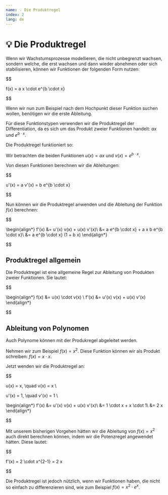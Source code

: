 ```yaml
---
name: 💡 Die Produktregel
index: 2
lang: de
---
```


# 💡 Die Produktregel

Wenn wir Wachstumsprozesse modellieren, die nicht unbegrenzt wachsen, sondern welche, die erst wachsen und dann wieder abnehmen oder sich stabilisieren, können wir Funktionen der folgenden Form nutzen:

$$

f(x) = a x \cdot e^{b \cdot x}

$$

Wenn wir nun zum Beispiel nach dem Hochpunkt dieser Funktion suchen wollen, benötigen wir die erste Ableitung.

Für diese Funktionstypen verwenden wir die Produktregel der Differentiation, da es sich um das Produkt zweier Funktionen handelt: $a x$ und $e^{b \cdot x}$.

Die Produktregel funktioniert so:

Wir betrachten die beiden Funktionen $u(x) = a x$ und $v(x) = e^{b \cdot x}$.

Von diesen Funktionen berechnen wir die Ableitungen:

$$

u'(x) = a
v'(x) = b e^{b \cdot x}

$$

Nun können wir die Produktregel anwenden und die Ableitung der Funktion $f(x)$ berechnen:

$$

\begin{align*}
f'(x) &= u'(x) v(x) + u(x) v'(x)\\
&= a e^{b \cdot x} + a x b e^{b \cdot x}\\
&= a e^{b \cdot x} (1 + b x)
\end{align*}

$$

## Produktregel allgemein

Die Produktregel ist eine allgemeine Regel zur Ableitung von Produkten zweier Funktionen. Sie lautet:

$$ 

\begin{align*}
f(x) &= u(x) \cdot v(x) \\
f'(x) &= u'(x) v(x) + u(x) v'(x)
\end{align*}

$$

## Ableitung von Polynomen

Auch Polynome können mit der Produkregel abgeleitet werden.

Nehmen wir zum Beispiel $f(x)=x^2$. Diese Funktion können wir als Produkt schreiben: $f(x) = x \cdot x$.

Jetzt wenden wir die Produktregel an:

$$

u(x) = x, \quad v(x) = x \\

u'(x) = 1, \quad v'(x) = 1 \\

\begin{align*}
f'(x) &= u'(x) v(x) + u(x) v'(x)\\
&= 1 \cdot x + x \cdot 1\\
&= 2 x
\end{align*}

$$

Mit unserem bisherigen Vorgehen hätten wir die Ableitung von $f(x) = x^2$ auch direkt berechnen können, indem wir die Potenzregel angewendet hätten. Diese lautet:

$$

f'(x) = 2 \cdot x^{2-1} = 2 x

$$

Die Produktregel ist jedoch nützlich, wenn wir Funktionen haben, die nicht so einfach zu differenzieren sind, wie zum Beispiel $f(x) = x^2 \cdot e^{x}$.
